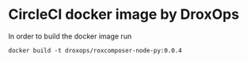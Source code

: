 # CircleCI docker image by DroxOps

In order to build the docker image run

    docker build -t droxops/roxcomposer-node-py:0.0.4
